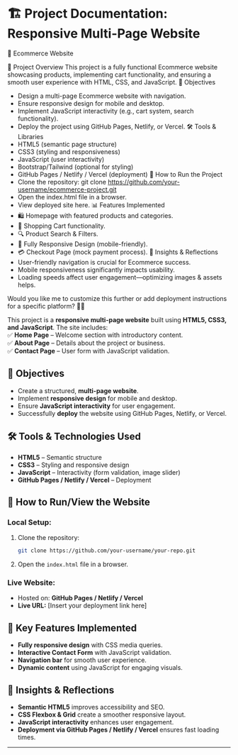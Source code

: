 

# 🏗 **Project Documentation: Responsive Multi-Page Website**

   🛒 Ecommerce Website
   
📌 Project Overview
This project is a fully functional Ecommerce website showcasing products, implementing cart functionality, and ensuring a smooth user experience with HTML, CSS, and JavaScript.
🎯 Objectives
- Design a multi-page Ecommerce website with navigation.
- Ensure responsive design for mobile and desktop.
- Implement JavaScript interactivity (e.g., cart system, search functionality).
- Deploy the project using GitHub Pages, Netlify, or Vercel.
🛠 Tools & Libraries
- HTML5 (semantic page structure)
- CSS3 (styling and responsiveness)
- JavaScript (user interactivity)
- Bootstrap/Tailwind (optional for styling)
- GitHub Pages / Netlify / Vercel (deployment)
🚀 How to Run the Project
- Clone the repository:
git clone https://github.com/your-username/ecommerce-project.git
- Open the index.html file in a browser.
- View deployed site here.
📊 Features Implemented
- 🛍 Homepage with featured products and categories.
- 🛒 Shopping Cart functionality.
- 🔍 Product Search & Filters.
- 📱 Fully Responsive Design (mobile-friendly).
- 💳 Checkout Page (mock payment process).
🌟 Insights & Reflections
- User-friendly navigation is crucial for Ecommerce success.
- Mobile responsiveness significantly impacts usability.
- Loading speeds affect user engagement—optimizing images & assets helps.

Would you like me to customize this further or add deployment instructions for a specific platform? 🚀💡

This project is a **responsive multi-page website** built using **HTML5, CSS3, and JavaScript**. The site includes:  
✅ **Home Page** – Welcome section with introductory content.  
✅ **About Page** – Details about the project or business.  
✅ **Contact Page** – User form with JavaScript validation.  

## 🎯 **Objectives**  
- Create a structured, **multi-page website**.  
- Implement **responsive design** for mobile and desktop.  
- Ensure **JavaScript interactivity** for user engagement.  
- Successfully **deploy** the website using GitHub Pages, Netlify, or Vercel.  

## 🛠 **Tools & Technologies Used**  
- **HTML5** – Semantic structure  
- **CSS3** – Styling and responsive design  
- **JavaScript** – Interactivity (form validation, image slider)  
- **GitHub Pages / Netlify / Vercel** – Deployment  

## 🚀 **How to Run/View the Website**  
### **Local Setup:**  
1. Clone the repository:  
   ```bash
   git clone https://github.com/your-username/your-repo.git
   ```
2. Open the `index.html` file in a browser.  

### **Live Website:**  
- Hosted on: **GitHub Pages / Netlify / Vercel**  
- **Live URL:** [Insert your deployment link here]  

## 🎨 **Key Features Implemented**  
- **Fully responsive design** with CSS media queries.  
- **Interactive Contact Form** with JavaScript validation.  
- **Navigation bar** for smooth user experience.  
- **Dynamic content** using JavaScript for engaging visuals.  

## 🔎 **Insights & Reflections**  
- **Semantic HTML5** improves accessibility and SEO.  
- **CSS Flexbox & Grid** create a smoother responsive layout.  
- **JavaScript interactivity** enhances user engagement.  
- **Deployment via GitHub Pages / Netlify / Vercel** ensures fast loading times.  

---
